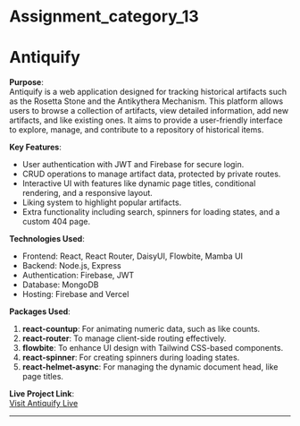 # Assignment_category_13

# Antiquify

**Purpose**:  
Antiquify is a web application designed for tracking historical artifacts such as the Rosetta Stone and the Antikythera Mechanism. This platform allows users to browse a collection of artifacts, view detailed information, add new artifacts, and like existing ones. It aims to provide a user-friendly interface to explore, manage, and contribute to a repository of historical items.

**Key Features**:
- User authentication with JWT and Firebase for secure login.
- CRUD operations to manage artifact data, protected by private routes.
- Interactive UI with features like dynamic page titles, conditional rendering, and a responsive layout.
- Liking system to highlight popular artifacts.
- Extra functionality including search, spinners for loading states, and a custom 404 page.

**Technologies Used**:
- Frontend: React, React Router, DaisyUI, Flowbite, Mamba UI
- Backend: Node.js, Express
- Authentication: Firebase, JWT
- Database: MongoDB
- Hosting: Firebase and Vercel

**Packages Used**:
1. **react-countup**: For animating numeric data, such as like counts.
2. **react-router**: To manage client-side routing effectively.
3. **flowbite**: To enhance UI design with Tailwind CSS-based components.
4. **react-spinner**: For creating spinners during loading states.
5. **react-helmet-async**: For managing the dynamic document head, like page titles.

**Live Project Link**:  
[Visit Antiquify Live](https://antiquify-68162.web.app/)  

---

